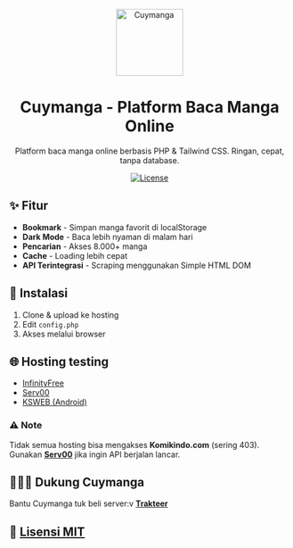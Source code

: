 <p align="center">
  <a href="https://cuymanga.com/">
    <img alt="Cuymanga" src="https://cdnzia.pages.dev/images/logo.webp" width="120">
  </a>
</p>

<h1 align="center">Cuymanga - Platform Baca Manga Online</h1>

<p align="center">Platform baca manga online berbasis PHP & Tailwind CSS. Ringan, cepat, tanpa database.</p>

<p align="center">
  <a href="https://github.com/whyudacok/Cuymanga/blob/main/LICENSE">
    <img src="https://img.shields.io/github/license/whyudacok/cuymanga?color=green" alt="License">
  </a>
</p>

## ✨ Fitur
- **Bookmark** - Simpan manga favorit di localStorage  
- **Dark Mode** - Baca lebih nyaman di malam hari  
- **Pencarian** - Akses 8.000+ manga  
- **Cache** - Loading lebih cepat  
- **API Terintegrasi** - Scraping menggunakan Simple HTML DOM  

## 🚀 Instalasi
1. Clone & upload ke hosting  
2. Edit `config.php`  
3. Akses melalui browser  

## 🌐 Hosting testing 
- [InfinityFree](https://www.infinityfree.net/)  
- [Serv00](https://serv00.com)  
- [KSWEB (Android)](https://play.google.com/store/apps/details?id=ru.kslabs.ksweb)  

### ⚠️ Note  
Tidak semua hosting bisa mengakses **Komikindo.com** (sering 403).  
Gunakan **[Serv00](https://serv00.com)** jika ingin API berjalan lancar.  

## 👩🏿‍🦲 Dukung Cuymanga  
Bantu Cuymanga tuk beli server:v
**[Trakteer](https://trakteer.id/slynnn)**  

## 📄 [Lisensi MIT](LICENSE)  
